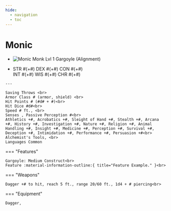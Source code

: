 ```yaml
---
hide:
  - navigation
  - toc
---
```


# Monic

<div class="grid cards" markdown>
  
-   
    <img src="https://half-guinea-press.github.io/Nocturnal_Campaign/images/Gargoyle_SunSoulMonk.jpg" alt="Monic">
    Monk Lvl 1 Gargoyle (Alignment)

-    STR #(+#) DEX #(+#) CON #(+#)<br>INT #(+#) WIS #(+#) CHR #(+#)

    ---
    
    Saving Throws <br>
    Armor Class # (armor, shield) <br>
    Hit Points # (#d# + #)<br>
    Hit Dice #d#<br>
    Speed # ft., <br>
    Senses , Passive Perception #<br>
    Athletics +#, Acrobatics +#, Sleight of Hand +#, Stealth +#, Arcana +#, History +#, Investigation +#, Nature +#, Religion +#, Animal Handling +#, Insight +#, Medicine +#, Perception +#, Survival +#, Deception +#, Intimidation +#, Performance +#, Persuasion +#<br>
    Alchemist's Tools, <br>
    Languages Common

=== "Features"

    Gargoyle: Medium Construct<br>
    Feature :material-information-outline:{ title="Feature Example." }<br>



=== "Weapons"   
  

    Dagger +# to hit, reach 5 ft., range 20/60 ft., 1d4 + # piercing<br>

=== "Equipment"

    Dagger, 

</div>
